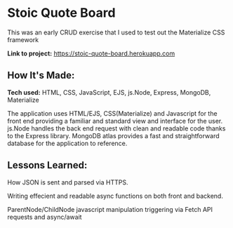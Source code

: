 # Stoic Quote Board
This was an early CRUD exercise that I used to test out the Materialize CSS framework

**Link to project:** https://stoic-quote-board.herokuapp.com


## How It's Made:

**Tech used:** HTML, CSS, JavaScript, EJS, js.Node, Express, MongoDB, Materialize

The application uses HTML/EJS, CSS(Materialize) and Javascript for the front end providing a familiar and standard view and interface for the user. js.Node handles the back end request with clean and readable code thanks to the Express library. MongoDB atlas provides a fast and straightforward database for the application to reference.

## Lessons Learned:
 How JSON is sent and parsed via HTTPS.
 
 Writing effecient and readable async functions on both front and backend.
 
 ParentNode/ChildNode javascript manipulation triggering via Fetch API requests and async/await
 
